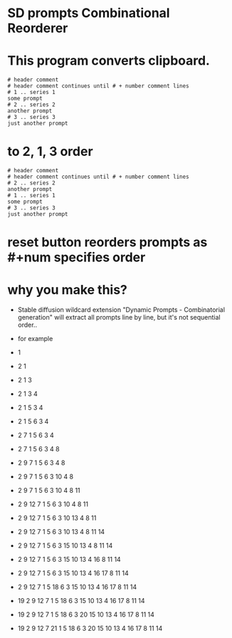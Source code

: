# SD prompts Combinational Reorderer
# This program converts clipboard.

```
# header comment
# header comment continues until # + number comment lines
# 1 .. series 1
some prompt
# 2 .. series 2
another prompt
# 3 .. series 3
just another prompt
```
# to  2, 1, 3 order
```
# header comment
# header comment continues until # + number comment lines
# 2 .. series 2
another prompt
# 1 .. series 1
some prompt
# 3 .. series 3
just another prompt
```
# reset button reorders prompts as #+num specifies order

# why you make this?
- Stable diffusion wildcard extension "Dynamic Prompts - Combinatorial generation" will extract all prompts line by line, but it's not sequential order..
- for example

- 1
- 2 1
- 2 1 3
- 2 1 3 4
- 2 1 5 3 4
- 2 1 5 6 3 4
- 2 7 1 5 6 3 4
- 2 7 1 5 6 3 4 8
- 2 9 7 1 5 6 3 4 8
- 2 9 7 1 5 6 3 10 4 8
- 2 9 7 1 5 6 3 10 4 8 11
- 2 9 12 7 1 5 6 3 10 4 8 11
- 2 9 12 7 1 5 6 3 10 13 4 8 11
- 2 9 12 7 1 5 6 3 10 13 4 8 11 14
- 2 9 12 7 1 5 6 3 15 10 13 4 8 11 14
- 2 9 12 7 1 5 6 3 15 10 13 4 16 8 11 14
- 2 9 12 7 1 5 6 3 15 10 13 4 16 17 8 11 14
- 2 9 12 7 1 5 18 6 3 15 10 13 4 16 17 8 11 14
- 19 2 9 12 7 1 5 18 6 3 15 10 13 4 16 17 8 11 14
- 19 2 9 12 7 1 5 18 6 3 20 15 10 13 4 16 17 8 11 14
- 19 2 9 12 7 21 1 5 18 6 3 20 15 10 13 4 16 17 8 11 14
